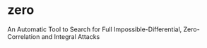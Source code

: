 # zero
An Automatic Tool to Search for Full Impossible-Differential, Zero-Correlation and Integral Attacks
